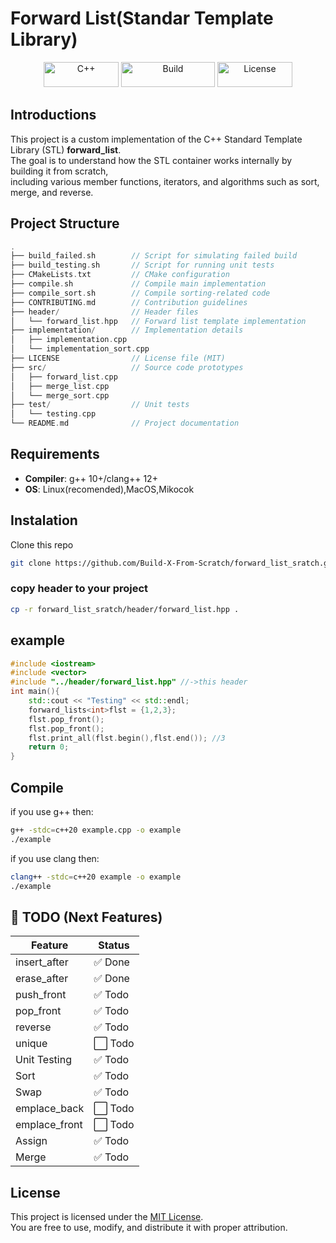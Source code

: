 # Forward List(Standar Template Library)
<p align="center">
  <img src="https://img.shields.io/badge/C++-20-blue.svg" alt="C++" width="120" height="40"/>
  <img src="https://img.shields.io/badge/build-passing-brightgreen" alt="Build" width="150" height="40"/>
  <img src="https://img.shields.io/badge/license-MIT-orange" alt="License" width="120" height="40"/>
</p>

## Introductions
This project is a custom implementation of the C++ Standard Template Library (STL) **forward_list**.  
The goal is to understand how the STL container works internally by building it from scratch,  
including various member functions, iterators, and algorithms such as sort, merge, and reverse.

## Project Structure
```cpp
.
├── build_failed.sh        // Script for simulating failed build
├── build_testing.sh       // Script for running unit tests
├── CMakeLists.txt         // CMake configuration
├── compile.sh             // Compile main implementation
├── compile_sort.sh        // Compile sorting-related code
├── CONTRIBUTING.md        // Contribution guidelines
├── header/                // Header files
│   └── forward_list.hpp   // Forward list template implementation
├── implementation/        // Implementation details
│   ├── implementation.cpp
│   └── implementation_sort.cpp
├── LICENSE                // License file (MIT)
├── src/                   // Source code prototypes
│   ├── forward_list.cpp
│   ├── merge_list.cpp
│   └── merge_sort.cpp
├── test/                  // Unit tests
│   └── testing.cpp
└── README.md              // Project documentation
```
## Requirements
- **Compiler**: g++ 10+/clang++ 12+
- **OS**: Linux(recomended),MacOS,Mikocok
## Instalation
Clone this repo
```bash
git clone https://github.com/Build-X-From-Scratch/forward_list_sratch.git
```
### copy header to your project
```bash
cp -r forward_list_sratch/header/forward_list.hpp .
```

## example 
```cpp
#include <iostream>
#include <vector>
#include "../header/forward_list.hpp" //->this header
int main(){
    std::cout << "Testing" << std::endl;
    forward_lists<int>flst = {1,2,3};
    flst.pop_front();
    flst.pop_front();
    flst.print_all(flst.begin(),flst.end()); //3
    return 0;
}   
```
## Compile
if you use g++ then:
```bash
g++ -stdc=c++20 example.cpp -o example
./example
```
if you use clang then:

```bash
clang++ -stdc=c++20 example -o example
./example
```
## 📌 TODO (Next Features)

| Feature        | Status |
|----------------|--------|
| insert_after   | ✅ Done |
| erase_after    | ✅ Done |
| push_front     | ✅ Todo |
| pop_front      | ✅ Todo |
| reverse        | ✅ Todo |
| unique         | ⬜ Todo |
| Unit Testing   | ✅ Todo |
| Sort           | ✅ Todo |
| Swap           | ✅ Todo |
| emplace_back   | ⬜ Todo |
| emplace_front  | ⬜ Todo |
| Assign         | ✅ Todo |
| Merge          | ✅ Todo |

## License
This project is licensed under the [MIT License](./LICENSE).  
You are free to use, modify, and distribute it with proper attribution.